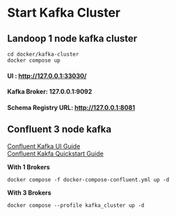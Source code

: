 # Start Kafka Cluster


## Landoop 1 node kafka cluster
```
cd docker/kafka-cluster
docker compose up
```
#### UI : http://127.0.0.1:33030/
#### Kafka Broker: 127.0.0.1:9092
#### Schema Registry URL: http://127.0.0.1:8081


## Confluent 3 node kafka
<a href="https://docs.confluent.io/platform/current/platform-quickstart.html/" target="new">Confluent Kafka UI Guide</a>
<br><a href="https://developer.confluent.io/quickstart/kafka-docker/" target="new">Confluent Kakfa Quickstart Guide</a>

**With 1 Brokers**
```
docker compose -f docker-compose-confluent.yml up -d
```

**With 3 Brokers**
```
docker compose --profile kafka_cluster up -d
```